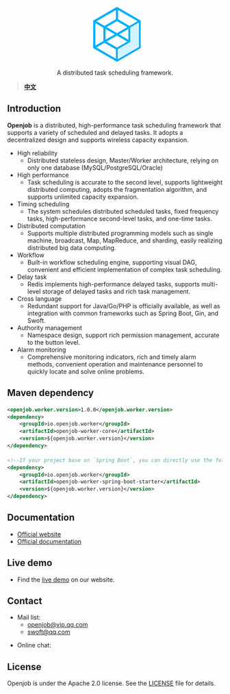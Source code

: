 <p align="center">
  <a href="https://docsify.js.org">
    <img alt="docsify" src="./public/image/logo.png">
  </a>
</p>

<p align="center">
  A distributed task scheduling framework.
</p>

> **[中文](README-zh.md)**
## Introduction
**Openjob** is a distributed, high-performance task scheduling framework that supports a variety of scheduled and delayed tasks. It adopts a decentralized design and supports wireless capacity expansion.
* High reliability
  * Distributed stateless design, Master/Worker architecture, relying on only one database (MySQL/PostgreSQL/Oracle)
* High performance
  * Task scheduling is accurate to the second level, supports lightweight distributed computing, adopts the fragmentation algorithm, and supports unlimited capacity expansion.
* Timing scheduling
  * The system schedules distributed scheduled tasks, fixed frequency tasks, high-performance second-level tasks, and one-time tasks.
* Distributed computation
  * Supports multiple distributed programming models such as single machine, broadcast, Map, MapReduce, and sharding, easily realizing distributed big data computing.
* Workflow
  * Built-in workflow scheduling engine, supporting visual DAG, convenient and efficient implementation of complex task scheduling.
* Delay task
  * Redis implements high-performance delayed tasks, supports multi-level storage of delayed tasks and rich task management.
* Cross language
  * Redundant support for Java/Go/PHP is officially available, as well as integration with common frameworks such as Spring Boot, Gin, and Swoft.
* Authority management
  * Namespace design, support rich permission management, accurate to the button level.
* Alarm monitoring
  * Comprehensive monitoring indicators, rich and timely alarm methods, convenient operation and maintenance personnel to quickly locate and solve online problems.
## Maven dependency
```xml
<openjob.worker.version>1.0.0</openjob.worker.version>
<dependency>
    <groupId>io.openjob.worker</groupId>
    <artifactId>openjob-worker-core</artifactId>
    <version>${openjob.worker.version}</version>
</dependency>

<!--If your project base on `Spring Boot`, you can directly use the following dependencies-->
<dependency>
    <groupId>io.openjob.worker</groupId>
    <artifactId>openjob-worker-spring-boot-starter</artifactId>
    <version>${openjob.worker.version}</version>
</dependency>
```
## Documentation
- [Official website](https://openjob.io)
- [Official documentation](https://openjob.io/docs/intro)
## Live demo
- Find the [live demo](https://demo.openjob.io) on our website.
## Contact
* Mail list:
  * openjob@vip.qq.com
  * swoft@qq.com
- Online chat:

## License
Openjob is under the Apache 2.0 license. See the [LICENSE](LICENSE) file for details.


